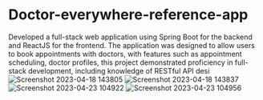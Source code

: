 # Doctor-everywhere-reference-app
Developed a full-stack  web application using Spring Boot for the backend and ReactJS for the frontend. The application was designed to allow users to book appointments with doctors, with features such as appointment scheduling, doctor profiles, this project demonstrated proficiency in full-stack development, including knowledge of RESTful API desi
![Screenshot 2023-04-18 143805](https://user-images.githubusercontent.com/117514640/233821273-cfba78e9-7a30-44a5-9b42-977159543ecd.png)
![Screenshot 2023-04-18 143837](https://user-images.githubusercontent.com/117514640/233821277-3ce5b144-62b6-43ef-9584-de40a8835944.png)
![Screenshot 2023-04-23 104922](https://user-images.githubusercontent.com/117514640/233821280-72f72ee5-cb81-4b57-987c-d8d4086c4578.png)
![Screenshot 2023-04-23 104956](https://user-images.githubusercontent.com/117514640/233821281-e67b4183-b51c-497a-a54f-8dd9dc95fa52.png)
